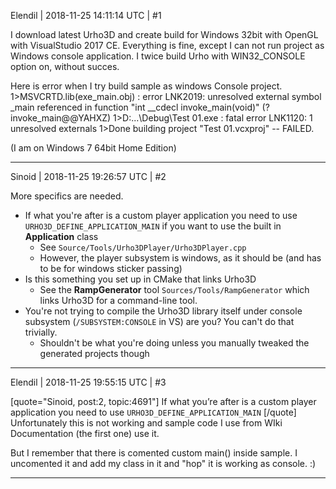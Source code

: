 Elendil | 2018-11-25 14:11:14 UTC | #1

I download latest Urho3D and create build for Windows 32bit with OpenGL with VisualStudio 2017 CE. Everything is fine, except I can not run project as Windows console application. I twice build Urho with WIN32_CONSOLE option on, without succes.

Here is error when I try build sample as windows Console project.
    1>MSVCRTD.lib(exe_main.obj) : error LNK2019: unresolved external symbol _main referenced in function "int __cdecl invoke_main(void)" (?invoke_main@@YAHXZ)
    1>D:\...\Debug\Test 01.exe : fatal error LNK1120: 1 unresolved externals
    1>Done building project "Test 01.vcxproj" -- FAILED.

(I am on Windows 7 64bit Home Edition)

-------------------------

Sinoid | 2018-11-25 19:26:57 UTC | #2

More specifics are needed.

- If what you're after is a custom player application you need to use `URHO3D_DEFINE_APPLICATION_MAIN` if you want to use the built in **Application** class
    - See `Source/Tools/Urho3DPlayer/Urho3DPlayer.cpp`
    - However, the player subsystem is windows, as it should be (and has to be for windows sticker passing)
- Is this something you set up in CMake that links Urho3D
    - See the **RampGenerator** tool `Sources/Tools/RampGenerator` which links Urho3D for a command-line tool.
- You're not trying to compile the Urho3D library itself under console subsystem (`/SUBSYSTEM:CONSOLE` in VS) are you? You can't do that trivially.
    - Shouldn't be what you're doing unless you manually tweaked the generated projects though

-------------------------

Elendil | 2018-11-25 19:55:15 UTC | #3

[quote="Sinoid, post:2, topic:4691"]
If what you’re after is a custom player application you need to use `URHO3D_DEFINE_APPLICATION_MAIN`
[/quote]
Unfortunately this is not working and sample code I use from WIki Documentation (the first one) use it.

But I remember that there is comented custom main() inside sample. I uncomented it and add my class in it and "hop" it is working as console. :)

-------------------------

